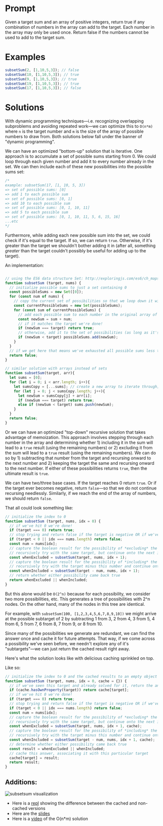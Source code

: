 # Prompt

Given a target sum and an array of positive integers, return true if any combination of numbers in the array can add to the target. Each number in the array may only be used once. Return false if the numbers cannot be used to add to the target sum.

# Examples

```js
subsetSum(2, [1,10,5,3]); // false
subsetSum(10, [1,10,5,3]); // true
subsetSum(9, [1,10,5,3]); // true
subsetSum(19, [1,10,5,3]); // true
subsetSum(17, [1,10,5,3]); // false
```

# Solutions

With dynamic programming techniques—i.e. recognizing overlapping subproblems and avoiding repeated work—we can optimize this to `O(n*m)` where `n` is the target number and `m` is the size of the array of possible numbers to draw from. Both solutions below fall under the banner of "dynamic programming".

We can have an optimized "bottom-up" solution that is iterative. One approach is to accumulate a set of possible sums starting from 0. We could loop through each given number and add it to every number already in the set. We can then include each of these new possibilities into the possible sums set:

```js
/*
example: subsetSum(17, [1, 10, 5, 3])
=> set of possible sums: [0]
=> add 1 to each possible sum
=> set of possible sums: [0, 1]
=> add 10 to each possible sum
=> set of possible sums: [0, 1, 10, 11]
=> add 5 to each possible sum
=> set of possible sums: [0, 1, 10, 11, 5, 6, 15, 16]
...etc
*/
```

Furthermore, while adding each new possible sum into the set, we could check if it's equal to the target. If so, we can return `true`. Otherwise, if it's greater than the target we shouldn't bother adding it in (after all, something *greater* than the target couldn't possibly be useful for adding up to the target).

An implementation:

```js

// using the ES6 data structure Set: http://exploringjs.com/es6/ch_maps-sets.html#sec_set
function subsetSum (target, nums) {
  // initialize possible sums to just a set containing 0
  const possibleSums = new Set([0]);
  for (const num of nums) {
    // copy the current set of possibilities so that we loop down it without the set changing right from under our feet
    const currentPossibleSums = new Set(possibleSums);
    for (const sum of currentPossibleSums) {
      // add each possible sum to each number in the original array of numbers
      const newSum = sum + num;
      // if it matches the target we're done!
      if (newSum === target) return true;
      // otherwise, add it to the set of possibilities (as long as it's less than the target)
      if (newSum < target) possibleSums.add(newSum);
    }
  }
  // if we get here that means we've exhausted all possible sums less than the target and have found nothing
  return false;
}

// similar solution with arrays instead of sets
function subsetSum(target, arr){
  let sums = [0];
  for (let i = 0; i < arr.length; i++){
    let sumsCopy = [...sums]; // create a new array to iterate through; iterating through the array that we're mutating will lead to some weird behavior
    for (let j = 0; j < sumsCopy.length; j++){
      let newSum = sumsCopy[j] + arr[i];
      if (newSum === target) return true;
      else if (newSum < target) sums.push(newSum);
    }
  }
  return false;
}

```


Or we can have an optimized "top-down" recursive solution that takes advantage of memoization. This approach involves stepping through each number in the array and determining whether 1) including it in the sum will lead to a `true` result (using the remaining numbers) or 2) excluding it from the sum will lead to a `true` result (using the remaining numbers). We can do so by 1) subtracting that number from the target and recursing onward to the next number and 2) keeping the target the same and recursing onward to the next number. If either of these possibilities returns `true`, then the ultimate result is `true`.

We can have two/three base cases. If the target reaches 0 return `true`. Or if the target ever becomes negative, return `false`—so that we do not continue recursing needlessly. Similarly, if we reach the end of the array of numbers, we should return `false`.

That all could look something like:

```js
// initialize the index to 0
function subsetSum (target, nums, idx = 0) {
  // if we've hit 0 we're done!
  if (target === 0) return true;
  // stop trying and return false if the target is negative OR if we've reached the end of the array
  if (target < 0 || idx === nums.length) return false;
  const num = nums[idx];
  // capture the boolean result for the possibility of *excluding* the current number from the sum
  // recursively try with the same target, but continue onto the next index
  const whenExcluded = subsetSum(target, nums, idx + 1);
  // capture the boolean result for the possibility of *including* the current number in the sum
  // recursively try with the target minus this number and continue onto the next index
  const whenIncluded = subsetSum(target - num, nums, idx + 1);
  // return whether either possibility came back true
  return whenExcluded || whenIncluded;
}
```

But this alone would be `O(2^n)` because for each possibility, we consider two more possibilities, etc. This generates a tree of possibilities with 2^n nodes. On the other hand, many of the nodes in this tree are identical.

For example, with `subsetSum(100, [1,2,3,4,5,6,7,8,9,10])` we might arrive at the possible subtarget of 2 by subtracting 1 from 3, 2 from 4, 3 from 5, 4 from 6, 5 from 7, 6 from 8, 7 from 9, or 8 from 10.

Since many of the possibilities we generate are redundant, we can find the answer once and cache it for future attempts. That way, if we come across a possibility we've seen before, we needn't explore any of it's "subtargets"—we can just return the cached result right away.

Here's what the solution looks like with delicious caching sprinkled on top.

Like so:

```js
// initialize the index to 0 and the cached results to an empty object
function subsetSum (target, nums, idx = 0, cache = {}) {
  // if we've seen this target and already solved for it, return the answer right away
  if (cache.hasOwnProperty(target)) return cache[target];
  // if we've hit 0 we're done!
  if (target === 0) return true;
  // stop trying and return false if the target is negative OR if we've reached the end of the array
  if (target < 0 || idx === nums.length) return false;
  const num = nums[idx];
  // capture the boolean result for the possibility of *excluding* the current number from the sum
  // recursively try with the same target, but continue onto the next index
  const whenExcluded = subsetSum(target, nums, idx + 1, cache);
  // capture the boolean result for the possibility of *including* the current number in the sum
  // recursively try with the target minus this number and continue onto the next index
  const whenIncluded = subsetSum(target - num, nums, idx + 1, cache);
  // determine whether either possibility came back true
  const result = whenExcluded || whenIncluded;
  // cache this answer, associating it with this particular target
  cache[target] = result;
  return result;
}
```

## Additions: 
![subsetsum visualization](https://user-images.githubusercontent.com/21270878/27439357-c61c4198-5735-11e7-9261-8d8202abe983.jpg)

* Here is a [repl](https://repl.it/Ivkg/4) showing the difference between the cached and non-cached versions
* Here are the [slides](http://slides.com/mithunselvaratnam/subset-sum-2#/)
* Here is a [video](https://www.youtube.com/watch?v=s6FhG--P7z0) of the O(n*m) solution 



